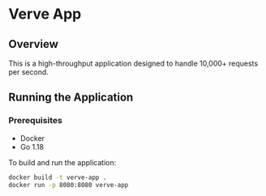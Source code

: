 # Verve App

## Overview
This is a high-throughput application designed to handle 10,000+ requests per second.

## Running the Application

### Prerequisites
- Docker
- Go 1.18

To build and run the application:

```bash
docker build -t verve-app .
docker run -p 8080:8080 verve-app
